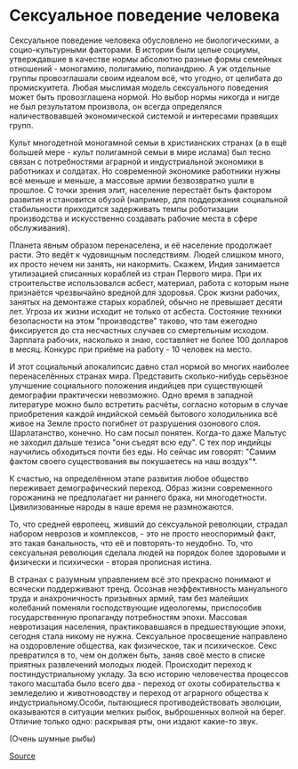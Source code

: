 Сексуальное поведение человека
==============================

Сексуальное поведение человека обусловлено не биологическими, а социо-культурными факторами. В истории были целые социумы, утверждавшие в качестве нормы абсолютно разные формы семейных отношений - моногамию, полигамию, полиандрию. А уж отдельные группы провозглашали своим идеалом всё, что угодно, от целибата до промискуитета. Любая мыслимая модель сексуального поведения может быть провозглашена нормой. Но выбор нормы никогда и нигде не был результатом произвола, он всегда определялся наличествовавшей экономической системой и интересами правящих групп.

Культ многодетной моногамной семьи в христианских странах (а в ещё большей мере - культ полигамной семьи в мире ислама) был тесно связан с потребностями аграрной и индустриальной экономики в работниках и солдатах. Но современной экономике работники нужны всё меньше и меньше, а массовые армии безвозвратно ушли в прошлое. С точки зрения элит, население перестаёт быть фактором развития и становится обузой (например, для поддержания социальной стабильности приходится задерживать темпы роботизации производства и искусственно создавать рабочие места в сфере обслуживания).

Планета явным образом перенаселена, и её население продолжает расти. Это ведёт к чудовищным последствиям. Людей слишком много, их просто нечем ни занять, ни накормить. Скажем, Индия занимается утилизацией списанных кораблей из стран Первого мира. При их строительстве использовался асбест, материал, работа с которым ныне признаётся чрезвычайно вредной для здоровья. Срок жизни рабочих, занятых на демонтаже старых кораблей, обычно не превышает десяти лет. Угроза их жизни исходит не только от асбеста. Состояние техники безопасности на этом "производстве" таково, что там ежегодно фиксируется до ста несчастных случаев со смертельным исходом. Зарплата рабочих, насколько я знаю, составляет не более 100 долларов в месяц. Конкурс при приёме на работу - 10 человек на место.

И этот социальный апокалипсис давно стал нормой во многих наиболее перенаселённых странах мира. Представить сколько-нибудь серьёзное улучшение социального положения индийцев при существующей демографии практически невозможно. Одно время в западной литературе можно было встретить расчёты, согласно которым в случае приобретения каждой индийской семьёй бытового холодильника всё живое на Земле просто погибнет от разрушения озонового слоя. Шарлатанство, конечно. Но сам посыл понятен. Когда-то даже Мальтус не заходил дальше тезиса "они съедят всю еду". С тех пор индийцы научились обходиться почти без еды. Но сейчас им говорят: "Cамим фактом своего существования вы покушаетесь на наш воздух"*.

К счастью, на определённом этапе развития любое общество переживает демографический переход. Образ жизни современного горожанина не предполагает ни раннего брака, ни многодетности. Цивилизованные народы в наше время не размножаются.

То, что средней европеец, живший до сексуальной революции, страдал набором неврозов и комплексов, - это не просто неоспоримый факт, это такая банальность, что её и повторять-то неудобно. То, что сексуальная революция сделала людей на порядок более здоровыми и физически и психически - вторая прописная истина.

В странах с разумным управлением всё это прекрасно понимают и всячески поддерживают тренд. Осознав неэффективность мануального труда и анахроничность призывных армий, там без малейших колебаний поменяли господствующие идеологемы, приспособив государственную пропаганду потребностям эпохи. Массовая невротизация населения, практиковавшаяся в предшествующие эпохи, сегодня стала никому не нужна. Cексуальное просвещение направлено на оздоровление общества, как физическое, так и психическое. Cекс превратился в то, чем он должен быть, заняв своё место в списке приятных развлечений молодых людей. Происходит переход к постиндустриальному укладу. За всю историю человечества процессов такого масштаба было всего два - переход от охоты собирательства к земледелию и животноводству и переход от аграрного общества к индустриальному.Особи, пытающиеся противодействовать эволюции, оказываются в ситуации мелких рыбок, выброшенных волной на берег. Отличие только одно: раскрывая рты, они издают какие-то звук.

(Очень шумные рыбы)

[Source](https://vk.com/wall-68400401_23493)
